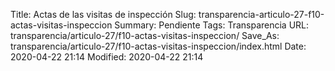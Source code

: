 Title: Actas de las visitas de inspección
Slug: transparencia-articulo-27-f10-actas-visitas-inspeccion
Summary: Pendiente
Tags: Transparencia
URL: transparencia/articulo-27/f10-actas-visitas-inspeccion/
Save_As: transparencia/articulo-27/f10-actas-visitas-inspeccion/index.html
Date: 2020-04-22 21:14
Modified: 2020-04-22 21:14


